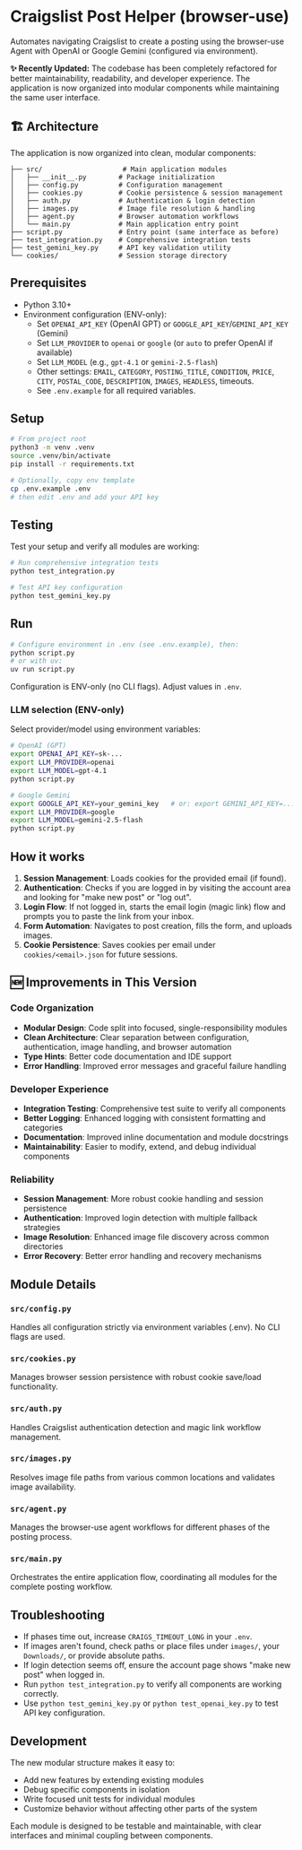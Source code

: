 # Craigslist Post Helper (browser-use)

Automates navigating Craigslist to create a posting using the browser-use Agent with OpenAI or Google Gemini (configured via environment).

**✨ Recently Updated:** The codebase has been completely refactored for better maintainability, readability, and developer experience. The application is now organized into modular components while maintaining the same user interface.

## 🏗️ Architecture

The application is now organized into clean, modular components:

```
├── src/                    # Main application modules
│   ├── __init__.py        # Package initialization
│   ├── config.py          # Configuration management
│   ├── cookies.py         # Cookie persistence & session management
│   ├── auth.py            # Authentication & login detection
│   ├── images.py          # Image file resolution & handling
│   ├── agent.py           # Browser automation workflows
│   └── main.py            # Main application entry point
├── script.py              # Entry point (same interface as before)
├── test_integration.py    # Comprehensive integration tests
├── test_gemini_key.py     # API key validation utility
└── cookies/               # Session storage directory
```

## Prerequisites
- Python 3.10+
- Environment configuration (ENV-only):
  - Set `OPENAI_API_KEY` (OpenAI GPT) or `GOOGLE_API_KEY`/`GEMINI_API_KEY` (Gemini)
  - Set `LLM_PROVIDER` to `openai` or `google` (or `auto` to prefer OpenAI if available)
  - Set `LLM_MODEL` (e.g., `gpt-4.1` or `gemini-2.5-flash`)
  - Other settings: `EMAIL`, `CATEGORY`, `POSTING_TITLE`, `CONDITION`, `PRICE`, `CITY`, `POSTAL_CODE`, `DESCRIPTION`, `IMAGES`, `HEADLESS`, timeouts.
  - See `.env.example` for all required variables.

## Setup
```bash
# From project root
python3 -m venv .venv
source .venv/bin/activate
pip install -r requirements.txt

# Optionally, copy env template
cp .env.example .env
# then edit .env and add your API key
```

## Testing

Test your setup and verify all modules are working:

```bash
# Run comprehensive integration tests
python test_integration.py

# Test API key configuration
python test_gemini_key.py
```

## Run
```bash
# Configure environment in .env (see .env.example), then:
python script.py
# or with uv:
uv run script.py
```

Configuration is ENV-only (no CLI flags). Adjust values in `.env`.

### LLM selection (ENV-only)
Select provider/model using environment variables:

```bash
# OpenAI (GPT)
export OPENAI_API_KEY=sk-...
export LLM_PROVIDER=openai
export LLM_MODEL=gpt-4.1
python script.py

# Google Gemini
export GOOGLE_API_KEY=your_gemini_key   # or: export GEMINI_API_KEY=...
export LLM_PROVIDER=google
export LLM_MODEL=gemini-2.5-flash
python script.py
```

## How it works
1. **Session Management**: Loads cookies for the provided email (if found).
2. **Authentication**: Checks if you are logged in by visiting the account area and looking for "make new post" or "log out".
3. **Login Flow**: If not logged in, starts the email login (magic link) flow and prompts you to paste the link from your inbox.
4. **Form Automation**: Navigates to post creation, fills the form, and uploads images.
5. **Cookie Persistence**: Saves cookies per email under `cookies/<email>.json` for future sessions.

## 🆕 Improvements in This Version

### Code Organization
- **Modular Design**: Code split into focused, single-responsibility modules
- **Clean Architecture**: Clear separation between configuration, authentication, image handling, and browser automation
- **Type Hints**: Better code documentation and IDE support
- **Error Handling**: Improved error messages and graceful failure handling

### Developer Experience
- **Integration Testing**: Comprehensive test suite to verify all components
- **Better Logging**: Enhanced logging with consistent formatting and categories
- **Documentation**: Improved inline documentation and module docstrings
- **Maintainability**: Easier to modify, extend, and debug individual components

### Reliability
- **Session Management**: More robust cookie handling and session persistence
- **Authentication**: Improved login detection with multiple fallback strategies
- **Image Resolution**: Enhanced image file discovery across common directories
- **Error Recovery**: Better error handling and recovery mechanisms

## Module Details

### `src/config.py`
Handles all configuration strictly via environment variables (.env). No CLI flags are used.

### `src/cookies.py`
Manages browser session persistence with robust cookie save/load functionality.

### `src/auth.py`
Handles Craigslist authentication detection and magic link workflow management.

### `src/images.py`
Resolves image file paths from various common locations and validates image availability.

### `src/agent.py`
Manages the browser-use agent workflows for different phases of the posting process.

### `src/main.py`
Orchestrates the entire application flow, coordinating all modules for the complete posting workflow.

## Troubleshooting
- If phases time out, increase `CRAIGS_TIMEOUT_LONG` in your `.env`.
- If images aren't found, check paths or place files under `images/`, your `Downloads/`, or provide absolute paths.
- If login detection seems off, ensure the account page shows "make new post" when logged in.
- Run `python test_integration.py` to verify all components are working correctly.
- Use `python test_gemini_key.py` or `python test_openai_key.py` to test API key configuration.

## Development

The new modular structure makes it easy to:
- Add new features by extending existing modules
- Debug specific components in isolation  
- Write focused unit tests for individual modules
- Customize behavior without affecting other parts of the system

Each module is designed to be testable and maintainable, with clear interfaces and minimal coupling between components.
